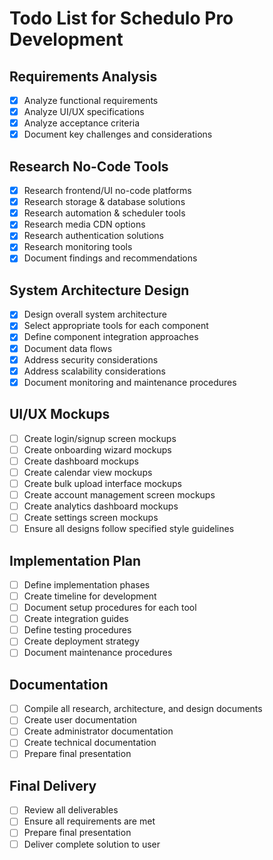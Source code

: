 # Todo List for Schedulo Pro Development

## Requirements Analysis
- [x] Analyze functional requirements
- [x] Analyze UI/UX specifications
- [x] Analyze acceptance criteria
- [x] Document key challenges and considerations

## Research No-Code Tools
- [x] Research frontend/UI no-code platforms
- [x] Research storage & database solutions
- [x] Research automation & scheduler tools
- [x] Research media CDN options
- [x] Research authentication solutions
- [x] Research monitoring tools
- [x] Document findings and recommendations

## System Architecture Design
- [x] Design overall system architecture
- [x] Select appropriate tools for each component
- [x] Define component integration approaches
- [x] Document data flows
- [x] Address security considerations
- [x] Address scalability considerations
- [x] Document monitoring and maintenance procedures

## UI/UX Mockups
- [ ] Create login/signup screen mockups
- [ ] Create onboarding wizard mockups
- [ ] Create dashboard mockups
- [ ] Create calendar view mockups
- [ ] Create bulk upload interface mockups
- [ ] Create account management screen mockups
- [ ] Create analytics dashboard mockups
- [ ] Create settings screen mockups
- [ ] Ensure all designs follow specified style guidelines

## Implementation Plan
- [ ] Define implementation phases
- [ ] Create timeline for development
- [ ] Document setup procedures for each tool
- [ ] Create integration guides
- [ ] Define testing procedures
- [ ] Create deployment strategy
- [ ] Document maintenance procedures

## Documentation
- [ ] Compile all research, architecture, and design documents
- [ ] Create user documentation
- [ ] Create administrator documentation
- [ ] Create technical documentation
- [ ] Prepare final presentation

## Final Delivery
- [ ] Review all deliverables
- [ ] Ensure all requirements are met
- [ ] Prepare final presentation
- [ ] Deliver complete solution to user
